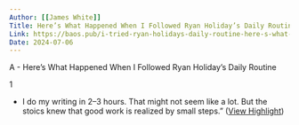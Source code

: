 ```yaml
---
Author: [[James White]]
Title: Here’s What Happened When I Followed Ryan Holiday’s Daily Routine
Link: https://baos.pub/i-tried-ryan-holidays-daily-routine-here-s-what-happened-b7d881b6bd79
Date: 2024-07-06
---
```

A - Here’s What Happened When I Followed Ryan Holiday’s Daily Routine

1
- I do my writing in 2–3 hours. That might not seem like a lot. But the stoics knew that good work is realized by small steps.” ([View Highlight](https://read.readwise.io/read/01gpmhjm1gwzvcveqn28hx8fyd))

